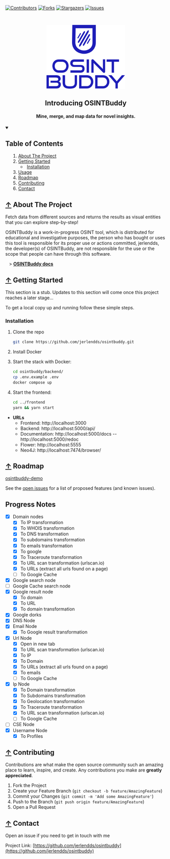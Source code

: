 [![Contributors][contributors-shield]][contributors-url]
[![Forks][forks-shield]][forks-url]
[![Stargazers][stars-shield]][stars-url]
[![Issues][issues-shield]][issues-url]

<br />

<p align="center">
  <a href="https://github.com/jerlendds/osintbuddy">
    <img src="./docs/assets/logo-watermark.svg" height="200px" alt="OSINT Buddy Logo">
  </a>

  <h2 align="center">Introducing OSINTBuddy</h2>

  <h4 align="center">
    Mine, merge, and map data for novel insights.
  </h4>

</p>

<details open="open">
  <summary>
  
  ## Table of Contents

  <ol>
    <li>
      <a href="#about-the-project">About The Project</a>
    </li>
    <li>
      <a href="#getting-started">Getting Started</a>
      <ul>
        <li><a href="#installation">Installation</a></li>
      </ul>
    </li>
    <li><a href="#usage">Usage</a></li>
    <li><a href="#roadmap">Roadmap</a></li>
    <li><a href="#contributing">Contributing</a></li>
    <li><a href="#contact">Contact</a></li>
  </ol>
</details>

## [↑](#Table-of-Contents) About The Project

Fetch data from different sources and returns the results
as visual entities that you can explore step-by-step!

OSINTBuddy is a work-in-progress OSINT tool, which is distributed
for educational and investigative purposes, the person who has bought
or uses this tool is responsible for its proper use or actions committed,
jerlendds, the developer(s) of OSINTBuddy, are not responsible for the use
or the scope that people can have through this software.

&nbsp;&nbsp;&nbsp;\> **[OSINTBuddy docs](https://docs-osintbuddy-com.vercel.app/)**

## [↑](#-Table-of-Contents) Getting Started

This section is a stub. Updates to this section will come once this project reaches a later stage...

To get a local copy up and running follow these simple steps.

### Installation

1. Clone the repo
   ```sh
   git clone https://github.com/jerlendds/osintbuddy.git
   ```
2. Install Docker

3. Start the stack with Docker:

   ```sh
   cd osintbuddy/backend/
   cp .env.example .env
   docker compose up
   ```

4. Start the frontend:
   ```sh
   cd ../frontend
   yarn && yarn start
   ```

- **URLs**
  - Frontend: http://localhost:3000
  - Backend: http://localhost:5000/api/
  - Documentation: http://localhost:5000/docs -- http://localhost:5000/redoc
  - Flower: http://localhost:5555
  - Neo4J: http://localhost:7474/browser/

<!--
mk-fg recommendations:
ssh whoarethey using corpus of pubkeys from github ( https://www.agwa.name/blog/post/whoarethey ),  , , , address' AS BGP info
moddy recommendations:
math, map, reduce, filter, zip and zipwith function blocks
https://github.com/danielmiessler/SecLists/tree/master/Discovery/DNS
COMB breach @todo add password searching
magnet:?xt=urn:btih:7ffbcd8cee06aba2ce6561688cf68ce2addca0a3&dn=BreachCompilation&tr=udp%3A%2F%2Ftracker.openbittorrent.com%3A80&tr=udp%3A%2F%2Ftracker.leechers-paradise.org%3A6969&tr=udp%3A%2F%2Ftracker.coppersurfer.tk%3A6969&tr=udp%3A%2F%2Fglotorrents.pw%3A6969&tr=udp%3A%2F%2Ftracker.opentrackr.org%3A1337
@todo https://nvd.nist.gov/
@todo https://github.com/JustAnotherArchivist/snscrape
https://github.com/Greyjedix/Profil3r - Profil3r is an OSINT tool that allows you to find potential profiles of a person on social networks, as well as their email addresses. This program also alerts you to the presence of a data leak for the found emails.
@todo https://epieos.com/
@todo https://github.com/megadose/holehe
https://os2int.com/toolbox/verifying-and-investigating-email-addresses-with-holehe/
https://github.com/kpcyrd/sn0int
https://github.com/DataSploit/datasploit
https://github.com/mxrch/ghunt
https://github.com/mlomb/chat-analytics
https://www.kali.org/tools/metagoofil/
https://www.aircrack-ng.org/

fetching favicon: //link[contains(@rel,'icon')]
https://stackoverflow.com/questions/5119041/how-can-i-get-a-web-sites-favicon
https://github.com/jivoi/awesome-osint
 -->

## [↑](#-Table-of-Contents) Roadmap


[osintbuddy-demo](https://user-images.githubusercontent.com/29207058/226115297-1eb069df-c2af-41be-af67-f64174ff9b8c.webm)


See the [open issues](https://github.com/jerlendds/osintbuddy/issues) for a list of proposed features (and known issues).

## Progress Notes

- [x] Domain nodes
  - [x] To IP transformation
  - [x] To WHOIS transformation
  - [x] To DNS transformation
  - [x] To subdomains transformation
  - [x] To emails transformation
  - [x] To google
  - [x] To Traceroute transformation
  - [x] To URL scan transformation (urlscan.io)
  - [x] To URLs (extract all urls found on a page)
  - [ ] To Google Cache
- [x] Google search node
- [ ] Google Cache search node
- [x] Google result node
  - [x] To domain
  - [x] To URL
  - [x] To domain transformation
- [x] Google dorks
- [x] DNS Node
- [x] Email Node
  - [x] To Google result transformation
- [x] Url Node
  - [x] Open in new tab
  - [x] To URL scan transformation (urlscan.io)
  - [x] To IP
  - [x] To Domain
  - [x] To URLs (extract all urls found on a page)
  - [x] To emails
  - [ ] To Google Cache
- [x] Ip Node
  - [x] To Domain transformation
  - [x] To Subdomains transformation
  - [x] To Geolocation transformation
  - [x] To Traceroute transformation
  - [x] To URL scan transformation (urlscan.io)
  - [ ] To Google Cache
- [ ] CSE Node
- [x] Username Node
  - [x] To Profiles

## [↑](#-Table-of-Contents) Contributing

Contributions are what make the open source community such an amazing place to learn, inspire, and create. Any contributions you make are **greatly appreciated**.

1. Fork the Project
2. Create your Feature Branch (`git checkout -b feature/AmazingFeature`)
3. Commit your Changes (`git commit -m 'Add some AmazingFeature'`)
4. Push to the Branch (`git push origin feature/AmazingFeature`)
5. Open a Pull Request

## [↑](#-Table-of-Contents) Contact

Open an issue if you need to get in touch with me

Project Link: [https://github.com/jerlendds/osintbuddy](https://github.com/jerlendds/osintbuddy)

<!-- https://www.markdownguide.org/basic-syntax/#reference-style-links -->

[contributors-shield]: https://img.shields.io/github/contributors/jerlendds/osintbuddy.svg?style=for-the-badge
[contributors-url]: https://github.com/jerlendds/osintbuddy/graphs/contributors
[forks-shield]: https://img.shields.io/github/forks/jerlendds/osintbuddy.svg?style=for-the-badge
[forks-url]: https://github.com/jerlendds/osintbuddy/network/members
[stars-shield]: https://img.shields.io/github/stars/jerlendds/osintbuddy.svg?style=for-the-badge
[stars-url]: https://github.com/jerlendds/osintbuddy/stargazers
[issues-shield]: https://img.shields.io/github/issues/jerlendds/osintbuddy.svg?style=for-the-badge
[issues-url]: https://github.com/jerlendds/osintbuddy/issues
